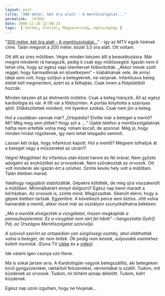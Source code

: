 ```yaml
---
layout: post
title: "300 méter, két óra alatt - A mentőszolgálat..."
permalink:  /4769/ 
date: 2008-11-28 22:40:33
tags:  [ kórház, életjel, Magyarország, egészségügy ] 
---
```

&quot;<a href="http://www.mtv.hu/videotar/?id=33862">300 méter, két óra alatt - A mentőszolgálat...</a>&quot; - így az MTV egyik hírének címe. Talán megvolt a 200 méter, közel 3,5 óra alatt. Ott voltam.

Ott állt az üres műtőben. Végre minden készen állt a beavatkozásra. Már megint mindenki rá haragszik, pedig ő csak egy műtőssegéd. Igazán nem ő tehet róla, hogy az egész napi ütemtervet felborították. &bdquo;Akkor minek szólt reggel, hogy harmadiknak én következem&rdquo; &ndash; kiabálnának vele, de annyi ideje sem volt, hogy szóljon a betegeknek, ne várjanak. Infarktusos beteg életét kell megmenteni, azért ez a felhajtás. Csak innen a főépületből hozzák.

Minden készen áll az életmentő műtétre. Csak a beteg hiányzik. Áll az egész kardiológia és vár. A lift vár a földszinten. A portás kinyitotta a szárnyas ajtót. Előkészítettek mindent, mit ilyenkor szokás. Csak nem jön a beteg.

Hol a csudában vannak már? &bdquo;Ortopédia? Elvitte már a beteget a mentő? Mi? Még meg sem jöttek? Hogy azt a &hellip;.&rdquo; Újabb telefon a mentőszolgálatnak hátha nem értették volna meg: roham kocsit, de azonnal. Még jó, hogy minden hívást rögzítenek, így nem lehet letagadni semmit.

Lassan két órája, hogy infarktust kapott. Hol a mentő? Mégsem tolhatjuk át a beteget vagy a műszereket az utcán!?

Végre! Megjöttek! Az infarktus után közel három és fél órával. Nem győzte adogatni az eszközöket az orvosoknak. Nem szórakoztak az orvosok. Ott volt mindenki aki igazán ért a szívhez. Szinte kevés hely volt a műtőben. Talán életben marad.

Valahogy nagyjából stabilizálták. Gépekre kötötték, de még újra visszakerült a műtőben. Minimálbérért ennyit dolgozni? Egész nap benn maradt a kórházban. Az orvosok is, szinte mind. Megizzadtak. Sikerült elérni, hogy a gépek életben tartsák. Egyenlőre. A következő perce sem biztos. Jött volna hamarabb a mentő, akkor most már az osztályon szunyókálhatna békésen.

<em>&bdquo;Ma a mentők elvégezték a vizsgálatot, hiszen megkapták a panaszbejelentést. Ez a vizsgálat nem tárt fel hibát&rdquo; &ndash; hangoztatta Győrfi Pál, az Országos Mentőszolgálat szóvivője.&nbsp;

A szóvivő szerint az ortopédián van sürgősségi osztály, ahol elláthatták volna a beteget, de nem tették. Ők pedig nem késtek, súlyosabb esetekhez kellett menniük.</em>  (Duna TV <a href="http://www.dunatv.hu/belfold/varakozos_infarktusos_beteg.html">cikke</a> és a <a href="http://www.dunatv.hu/felsomenu/nettv?video=1_478084">videó</a>)

Ide valami igen csúnya szó illene.

Ma is sokat jártam arra. A Kardiológián vagyok betegszállító, aki betegeken kívül gyógyszereket, raktárból felszerelést, vérmintákat is szállít. Tudom, mit küzdenek az orvosok. Tudom, mi történt aznap délelőtt. Tudom, kiért küzdenek.

Egész nap azon izgultam, hogy ne hívjanak...

&nbsp;


